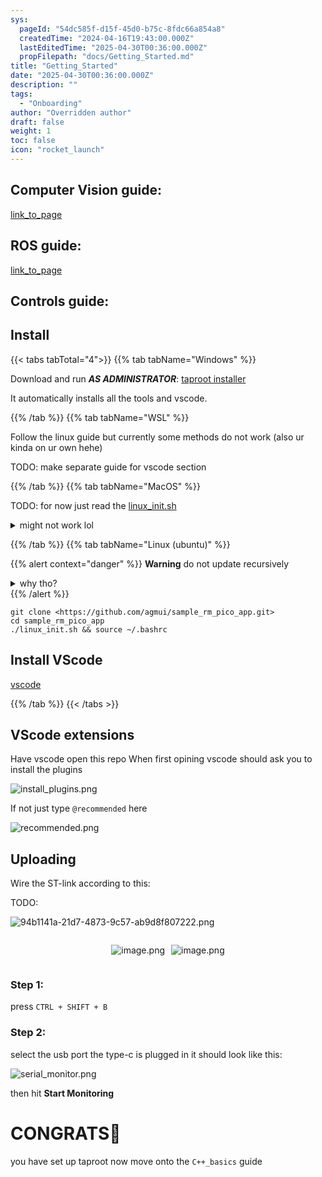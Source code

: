 ```yaml
---
sys:
  pageId: "54dc585f-d15f-45d0-b75c-8fdc66a854a8"
  createdTime: "2024-04-16T19:43:00.000Z"
  lastEditedTime: "2025-04-30T00:36:00.000Z"
  propFilepath: "docs/Getting_Started.md"
title: "Getting_Started"
date: "2025-04-30T00:36:00.000Z"
description: ""
tags:
  - "Onboarding"
author: "Overridden author"
draft: false
weight: 1
toc: false
icon: "rocket_launch"
---
```


## Computer Vision guide:

[link_to_page](86d45bc0-388b-4d26-8848-44f255f73d0e)

## ROS guide:

[link_to_page](3c76c1de-ec8f-46d6-8b0a-294005edc2d5)

## Controls guide:

## Install

{{< tabs tabTotal="4">}}
{{% tab tabName="Windows" %}}

Download and run _**AS ADMINISTRATOR**_: [taproot installer](https://github.com/Thornbots/TeachingFreshies/releases/tag/1.0)

It automatically installs all the tools and vscode.

{{% /tab %}}
{{% tab tabName="WSL" %}}

Follow the linux guide but currently some methods do not work (also ur kinda on ur own hehe)

TODO: make separate guide for vscode section

{{% /tab %}}
{{% tab tabName="MacOS" %}}

TODO: for now just read the [linux_init.sh](https://github.com/agmui/sample_rm_pico_app/blob/main/linux_init.sh)

<details>
<summary>might not work lol</summary>

`brew install libusb pkg-config`

Next install: [vscode](https://code.visualstudio.com/Download)

</details>

{{% /tab %}}
{{% tab tabName="Linux (ubuntu)" %}}

{{% alert context="danger" %}}
**Warning** do not update recursively
<details>
<summary>why tho?</summary>
There are some submodules that may go on for a while (like tinyusb) and I highly
recommend you don't need to get them.
If you want to see what submodules I update just look in `linux_init.sh`
</details>
{{% /alert %}}

```shell
git clone <https://github.com/agmui/sample_rm_pico_app.git>
cd sample_rm_pico_app
./linux_init.sh && source ~/.bashrc
```

## Install VScode

[vscode](https://code.visualstudio.com/Download)

{{% /tab %}}
{{< /tabs >}}

## VScode extensions

Have vscode open this repo
When first opining vscode should ask you to install the plugins

![install_plugins.png](https://prod-files-secure.s3.us-west-2.amazonaws.com/d518164a-d88e-44d1-a4ee-3adb3bd8bce0/89bd30f0-1825-4e77-867b-0a41ce370880/install_plugins.png?X-Amz-Algorithm=AWS4-HMAC-SHA256&X-Amz-Content-Sha256=UNSIGNED-PAYLOAD&X-Amz-Credential=ASIAZI2LB4665WASECCA%2F20250803%2Fus-west-2%2Fs3%2Faws4_request&X-Amz-Date=20250803T061326Z&X-Amz-Expires=3600&X-Amz-Security-Token=IQoJb3JpZ2luX2VjEOv%2F%2F%2F%2F%2F%2F%2F%2F%2F%2FwEaCXVzLXdlc3QtMiJHMEUCIB5DfXx9K6r2Mj6xd5WvsgpAHzK%2BrbUymfN61AIjnVH3AiEA6l%2FrqWdfLSSL259m9A1WVH%2FDpzL4w0mvLaIMtjZ655cq%2FwMIJBAAGgw2Mzc0MjMxODM4MDUiDLe9NkHc84tm0gLRcircAyOEQI5Iyhdj5LiDq6nlggXFKpGc3gyJ%2FJoi%2FzbiX%2BBbbXtRyzatLLx8yXAnxUm6lPEV62h9EyDhKwuljo8PpJnW9G8HPHzZfy%2F8F77grPDR7imf3%2FwU3HGQY2W7v6yFoxsCPI2russ6dASJjGaYTBdHwXYmrlB0KLlh4Ch5M3VpFWlEO2VzKm2JKLacUHjNKRWzvDqPO476GZJHuOtufOrGotuxyPYr%2BkMAYyofg4ER4mP35zcMGSd64YyZh7iN5JwtkEi0FgwB%2B%2BWknoJHiV2buN4BvqC%2F1QA2z%2FDcWdl7avc3MbFOxVnt%2FUNWxKelJ4RUIi%2BxGrNUXjHxXi4CdCmrlq33b0Uxd2iahdBzVKJE53xVoi67292MFuNqt8ezMyjz7cUESoqGieQgZyNO2VgLbbaArCNDsEH6oVMqA200fkhAaLmbaOQ2QEZPoRLXZtHVucQ2ToogshQj97iTX71DwglricrS7TxIEwE3ErPYVfbE8I4jJJmvzHJBfyFIIHuZ15Qagta%2BXxkzMKNeQwrmKpqQORcvxU86yg7MH2Ka5qqyp8ooBV5aXIPlZmxyfyha868RJRdkX%2BWTD%2F5k2H8dAm%2FIEVvI64th3o27bD6Nsg9N2g4xnWv0FZ%2FuMKqlu8QGOqUB856SeHxqJn4Tj5gchibVA4l41yvexQ%2B2cE7xkz7hEGqYQRqf11%2BOmhZgw6M0xToG06ZnjKlwO2ehzhV95DCp97obe0rYoDdxbT3f0vjRZJ%2FCR58Ads2RuFxhuMosLEZcmzSFOS5WAVA1ntb0fjGrHTEj17Xfgm0Yckp%2BTvFu8hclYZs1yZjSBpXriBMlpU3jM4sUQx4Tt82nA1YlLWelFGcmul4q&X-Amz-Signature=52613db8658bd6c59fdc99f66a98e9b53b99d582541c5257238456ae7e5931cf&X-Amz-SignedHeaders=host&x-amz-checksum-mode=ENABLED&x-id=GetObject)

If not just type `@recommended` here  

![recommended.png](https://prod-files-secure.s3.us-west-2.amazonaws.com/d518164a-d88e-44d1-a4ee-3adb3bd8bce0/61e661e9-5d85-4dfc-be0d-8d2097a5e793/recommended.png?X-Amz-Algorithm=AWS4-HMAC-SHA256&X-Amz-Content-Sha256=UNSIGNED-PAYLOAD&X-Amz-Credential=ASIAZI2LB4665WASECCA%2F20250803%2Fus-west-2%2Fs3%2Faws4_request&X-Amz-Date=20250803T061326Z&X-Amz-Expires=3600&X-Amz-Security-Token=IQoJb3JpZ2luX2VjEOv%2F%2F%2F%2F%2F%2F%2F%2F%2F%2FwEaCXVzLXdlc3QtMiJHMEUCIB5DfXx9K6r2Mj6xd5WvsgpAHzK%2BrbUymfN61AIjnVH3AiEA6l%2FrqWdfLSSL259m9A1WVH%2FDpzL4w0mvLaIMtjZ655cq%2FwMIJBAAGgw2Mzc0MjMxODM4MDUiDLe9NkHc84tm0gLRcircAyOEQI5Iyhdj5LiDq6nlggXFKpGc3gyJ%2FJoi%2FzbiX%2BBbbXtRyzatLLx8yXAnxUm6lPEV62h9EyDhKwuljo8PpJnW9G8HPHzZfy%2F8F77grPDR7imf3%2FwU3HGQY2W7v6yFoxsCPI2russ6dASJjGaYTBdHwXYmrlB0KLlh4Ch5M3VpFWlEO2VzKm2JKLacUHjNKRWzvDqPO476GZJHuOtufOrGotuxyPYr%2BkMAYyofg4ER4mP35zcMGSd64YyZh7iN5JwtkEi0FgwB%2B%2BWknoJHiV2buN4BvqC%2F1QA2z%2FDcWdl7avc3MbFOxVnt%2FUNWxKelJ4RUIi%2BxGrNUXjHxXi4CdCmrlq33b0Uxd2iahdBzVKJE53xVoi67292MFuNqt8ezMyjz7cUESoqGieQgZyNO2VgLbbaArCNDsEH6oVMqA200fkhAaLmbaOQ2QEZPoRLXZtHVucQ2ToogshQj97iTX71DwglricrS7TxIEwE3ErPYVfbE8I4jJJmvzHJBfyFIIHuZ15Qagta%2BXxkzMKNeQwrmKpqQORcvxU86yg7MH2Ka5qqyp8ooBV5aXIPlZmxyfyha868RJRdkX%2BWTD%2F5k2H8dAm%2FIEVvI64th3o27bD6Nsg9N2g4xnWv0FZ%2FuMKqlu8QGOqUB856SeHxqJn4Tj5gchibVA4l41yvexQ%2B2cE7xkz7hEGqYQRqf11%2BOmhZgw6M0xToG06ZnjKlwO2ehzhV95DCp97obe0rYoDdxbT3f0vjRZJ%2FCR58Ads2RuFxhuMosLEZcmzSFOS5WAVA1ntb0fjGrHTEj17Xfgm0Yckp%2BTvFu8hclYZs1yZjSBpXriBMlpU3jM4sUQx4Tt82nA1YlLWelFGcmul4q&X-Amz-Signature=d7d56e9f72df690b37e477211bff01d66037f9dcdf4faa3c482fe0b195f6dd62&X-Amz-SignedHeaders=host&x-amz-checksum-mode=ENABLED&x-id=GetObject)

## Uploading

Wire the ST-link according to this:

TODO:

![94b1141a-21d7-4873-9c57-ab9d8f807222.png](https://prod-files-secure.s3.us-west-2.amazonaws.com/d518164a-d88e-44d1-a4ee-3adb3bd8bce0/e5fad17d-ab82-4300-9f4c-505ab4b1202c/94b1141a-21d7-4873-9c57-ab9d8f807222.png?X-Amz-Algorithm=AWS4-HMAC-SHA256&X-Amz-Content-Sha256=UNSIGNED-PAYLOAD&X-Amz-Credential=ASIAZI2LB4665WASECCA%2F20250803%2Fus-west-2%2Fs3%2Faws4_request&X-Amz-Date=20250803T061326Z&X-Amz-Expires=3600&X-Amz-Security-Token=IQoJb3JpZ2luX2VjEOv%2F%2F%2F%2F%2F%2F%2F%2F%2F%2FwEaCXVzLXdlc3QtMiJHMEUCIB5DfXx9K6r2Mj6xd5WvsgpAHzK%2BrbUymfN61AIjnVH3AiEA6l%2FrqWdfLSSL259m9A1WVH%2FDpzL4w0mvLaIMtjZ655cq%2FwMIJBAAGgw2Mzc0MjMxODM4MDUiDLe9NkHc84tm0gLRcircAyOEQI5Iyhdj5LiDq6nlggXFKpGc3gyJ%2FJoi%2FzbiX%2BBbbXtRyzatLLx8yXAnxUm6lPEV62h9EyDhKwuljo8PpJnW9G8HPHzZfy%2F8F77grPDR7imf3%2FwU3HGQY2W7v6yFoxsCPI2russ6dASJjGaYTBdHwXYmrlB0KLlh4Ch5M3VpFWlEO2VzKm2JKLacUHjNKRWzvDqPO476GZJHuOtufOrGotuxyPYr%2BkMAYyofg4ER4mP35zcMGSd64YyZh7iN5JwtkEi0FgwB%2B%2BWknoJHiV2buN4BvqC%2F1QA2z%2FDcWdl7avc3MbFOxVnt%2FUNWxKelJ4RUIi%2BxGrNUXjHxXi4CdCmrlq33b0Uxd2iahdBzVKJE53xVoi67292MFuNqt8ezMyjz7cUESoqGieQgZyNO2VgLbbaArCNDsEH6oVMqA200fkhAaLmbaOQ2QEZPoRLXZtHVucQ2ToogshQj97iTX71DwglricrS7TxIEwE3ErPYVfbE8I4jJJmvzHJBfyFIIHuZ15Qagta%2BXxkzMKNeQwrmKpqQORcvxU86yg7MH2Ka5qqyp8ooBV5aXIPlZmxyfyha868RJRdkX%2BWTD%2F5k2H8dAm%2FIEVvI64th3o27bD6Nsg9N2g4xnWv0FZ%2FuMKqlu8QGOqUB856SeHxqJn4Tj5gchibVA4l41yvexQ%2B2cE7xkz7hEGqYQRqf11%2BOmhZgw6M0xToG06ZnjKlwO2ehzhV95DCp97obe0rYoDdxbT3f0vjRZJ%2FCR58Ads2RuFxhuMosLEZcmzSFOS5WAVA1ntb0fjGrHTEj17Xfgm0Yckp%2BTvFu8hclYZs1yZjSBpXriBMlpU3jM4sUQx4Tt82nA1YlLWelFGcmul4q&X-Amz-Signature=7c5a93243343cb337ccbd026c5543667b6343cbc2e03987e09e1e5fd72dd3af2&X-Amz-SignedHeaders=host&x-amz-checksum-mode=ENABLED&x-id=GetObject)

<div style="display: flex;flex-direction: row; column-gap:10px; max-width: 630px;justify-content: center;">
<div>

![image.png](https://prod-files-secure.s3.us-west-2.amazonaws.com/d518164a-d88e-44d1-a4ee-3adb3bd8bce0/210ecb78-1116-4d7b-b9b7-2292f66fa2c2/image.png?X-Amz-Algorithm=AWS4-HMAC-SHA256&X-Amz-Content-Sha256=UNSIGNED-PAYLOAD&X-Amz-Credential=ASIAZI2LB466XG3Y2ZMH%2F20250803%2Fus-west-2%2Fs3%2Faws4_request&X-Amz-Date=20250803T061329Z&X-Amz-Expires=3600&X-Amz-Security-Token=IQoJb3JpZ2luX2VjEOv%2F%2F%2F%2F%2F%2F%2F%2F%2F%2FwEaCXVzLXdlc3QtMiJGMEQCICIQMhVVSEkavHl2UHHtgG4uWor5TQ47YU04umhSVcHBAiARXv85VUNlKX%2BtbV0nPruC2A%2BJXkoxaN%2BDe3JD4FtXlSr%2FAwgkEAAaDDYzNzQyMzE4MzgwNSIMdzDJu%2F2pWuPNcr5sKtwDnBR4zEyY23jT2sbnnZ9tpHoeT1EFYqwwAz7l7DTFp%2BUWqC1lxzRjRoR9X0cX7ObPUeHsuLOcaLQnin%2FEf25cqKLstXES%2F5ro0KierxxYjzI%2F3iexxtcGvhrr%2F%2Bkn33llDAM1j%2B%2FxOp3BEFTFCGKhuthmzZ9qr78jIMpuUWFmuTa3xR%2FPQA439i86lZBNXWLfDwEIAcM3uLE9ekGgj6Z6kgO5BXST7U4kRJSAetojOJDDp3H1%2B42B%2BAZx%2BOxPJ2mdGIt%2FOY2cP9M0ri9psJi6HNi%2BLrMZT%2FzfRsUB5azxvWr5Ex%2B4xHHe7GJbKmnS1uwjA8ON7TFQh%2B9cW%2FGjoA5a3NBApKeQEZfTf1Jrh2nLuYC4HCJfncYxcx6npCUOmNeFb1irCRLx1t%2BmzWrQEuayjkJcYdGNvIe3LgeRewop9zwzkNjhL%2FYpIHEE7EbNGa6CJ4nkVIcQUqqLCDPXYMfbfpAVVW%2FG%2FkH2pnwz4smwjxswhHO%2FOGjO0uThZX7n9pwTxWXhRmde98mtV%2B9c7wHSAgLRHlp1vDVb1W6LAlGOHRCXN8TfSqQYxQM5%2Bxrd1U%2F8yldKOBlv%2BWKURs7eJrtam1AK6y%2BfMUu5YL4JYnCVBB5jOy%2Bon2viicZqj8kwpqG7xAY6pgEgiQNNWOlMuE8PHi6sHAC0vNDoXnHMs1IFoBeZIZYYQYIEK9gYyoXadV35bUA7%2FrxM1bOhJnScUvne2AM05ucWGCOCtDhk4ah4nFDlejzETq48qq%2Fs0dxl54n2WLv8sCHL0nbIyStjbjnzj7NDNKcxfw8oIJsrbinphfHAsFWTbGuJoTiYFKSJBLFCJU10zR24dtoLVHVXdoIrpZCIUA5AoaTIYGuW&X-Amz-Signature=fadfc90d981fe4339b3f89cf394e452880332ba99226dd6a8858ed760a8bee03&X-Amz-SignedHeaders=host&x-amz-checksum-mode=ENABLED&x-id=GetObject)

</div>
<div>

![image.png](https://prod-files-secure.s3.us-west-2.amazonaws.com/d518164a-d88e-44d1-a4ee-3adb3bd8bce0/33a0fd0f-8ca6-4a86-8e09-26e95ded1fff/image.png?X-Amz-Algorithm=AWS4-HMAC-SHA256&X-Amz-Content-Sha256=UNSIGNED-PAYLOAD&X-Amz-Credential=ASIAZI2LB4664L2SXQNR%2F20250803%2Fus-west-2%2Fs3%2Faws4_request&X-Amz-Date=20250803T061330Z&X-Amz-Expires=3600&X-Amz-Security-Token=IQoJb3JpZ2luX2VjEOv%2F%2F%2F%2F%2F%2F%2F%2F%2F%2FwEaCXVzLXdlc3QtMiJHMEUCIGMrfMYO0hc9x5AjcroQQolOxfyk50RgGZunusDHfZQvAiEAggm4HtI2dny2UjIJz%2BuGtgKN4b6sEb0fW7Ax7lNdG%2Bsq%2FwMIJBAAGgw2Mzc0MjMxODM4MDUiDO6XVJhWj7gLxZ5WWCrcA4DcitB263Xwq0lbcPF6hUCjgL3IAEGjMC%2FISBsmoMAF8rcLH%2FNOv9WUrm326j0chYmDtyfUysZXMufkIk%2Fpow35twcQ81x4OWVBy5JLsDAH6Qe%2FoqjCCqEExdz0pToH6Hh%2BoF2sPvm4CkE9I8wJPc5aNxpjt9Ny5C8IT85T1%2B58%2F8G6mob9CdP1YtFoQZpMpuwjT2DlFMZOeOadyEG%2FBc6h3P%2BeqXOcWhVyyKIKmyy7gVE4MNuK7YHWFwbfb7in%2BmU%2F17fu2aT5kY%2BSVMP0j9Of8X8CC%2FUBorJgcB948n0axB3FoMWPypRbCarptZ8PSvfxd%2FWS2LamaZtVPYuHXXQvUjp9LbzMrXUxHi4w1JDzc1%2B0YbEaRvpJAvSdohntL6W5DIjWDJdDdMaovGx62E8alC9dKA%2BLrplRiGA%2BqU8j0Dfx%2BMS%2BUkPwgH%2FxHfw3dknAd%2BjSFO1PIW2G%2BxIwNn%2B%2Bp8hVR7xnWQFo4HmJmaofJQ2CzryufelsK9H7odhTN%2FRL76tC0bohtqOfInI4ZuLe1pt4kZ59KWI2oddqKG6LeUxT7tKzh%2Benj%2FBQ3GPtlZJvGd8zGvBtqTHAF5fbc4xO%2FP%2Fq3taFxvCCe9kh1f1Fqur6qkjHF2GQZcNGMISgu8QGOqUBZuVOYcBwKEzB1p3K3boU%2B3tGE00blsv7GH2GwBezTSxAwymD%2FvpybPa8ZD4xzXM1ZXyRHHfbkfn7hzUTRh9oSOac3LCs9RRc56x3YprjCGiGQYP3fH0MjutVHd5Kq%2FLK1H%2F59%2FGoLe6Hf3Rdk5MxeV0ID717%2BAg2Js2A1zO8RjVYj0M7lMNuBWvEfv8j4DkJ3QqlhTlA34QIasf5O2L3qfCeBj8%2B&X-Amz-Signature=c6c8e7348f723bf9c2b5f9d4c5fabb06dc231017c0cc1db00b2f092d7aff5504&X-Amz-SignedHeaders=host&x-amz-checksum-mode=ENABLED&x-id=GetObject)

</div>
</div>

### Step 1:

press `CTRL + SHIFT + B`

### Step 2:

select the usb port the type-c is plugged in it should look like this:

![serial_monitor.png](https://prod-files-secure.s3.us-west-2.amazonaws.com/d518164a-d88e-44d1-a4ee-3adb3bd8bce0/f03f4774-05d4-4393-b6a0-d5efb6d315ab/serial_monitor.png?X-Amz-Algorithm=AWS4-HMAC-SHA256&X-Amz-Content-Sha256=UNSIGNED-PAYLOAD&X-Amz-Credential=ASIAZI2LB4665WASECCA%2F20250803%2Fus-west-2%2Fs3%2Faws4_request&X-Amz-Date=20250803T061326Z&X-Amz-Expires=3600&X-Amz-Security-Token=IQoJb3JpZ2luX2VjEOv%2F%2F%2F%2F%2F%2F%2F%2F%2F%2FwEaCXVzLXdlc3QtMiJHMEUCIB5DfXx9K6r2Mj6xd5WvsgpAHzK%2BrbUymfN61AIjnVH3AiEA6l%2FrqWdfLSSL259m9A1WVH%2FDpzL4w0mvLaIMtjZ655cq%2FwMIJBAAGgw2Mzc0MjMxODM4MDUiDLe9NkHc84tm0gLRcircAyOEQI5Iyhdj5LiDq6nlggXFKpGc3gyJ%2FJoi%2FzbiX%2BBbbXtRyzatLLx8yXAnxUm6lPEV62h9EyDhKwuljo8PpJnW9G8HPHzZfy%2F8F77grPDR7imf3%2FwU3HGQY2W7v6yFoxsCPI2russ6dASJjGaYTBdHwXYmrlB0KLlh4Ch5M3VpFWlEO2VzKm2JKLacUHjNKRWzvDqPO476GZJHuOtufOrGotuxyPYr%2BkMAYyofg4ER4mP35zcMGSd64YyZh7iN5JwtkEi0FgwB%2B%2BWknoJHiV2buN4BvqC%2F1QA2z%2FDcWdl7avc3MbFOxVnt%2FUNWxKelJ4RUIi%2BxGrNUXjHxXi4CdCmrlq33b0Uxd2iahdBzVKJE53xVoi67292MFuNqt8ezMyjz7cUESoqGieQgZyNO2VgLbbaArCNDsEH6oVMqA200fkhAaLmbaOQ2QEZPoRLXZtHVucQ2ToogshQj97iTX71DwglricrS7TxIEwE3ErPYVfbE8I4jJJmvzHJBfyFIIHuZ15Qagta%2BXxkzMKNeQwrmKpqQORcvxU86yg7MH2Ka5qqyp8ooBV5aXIPlZmxyfyha868RJRdkX%2BWTD%2F5k2H8dAm%2FIEVvI64th3o27bD6Nsg9N2g4xnWv0FZ%2FuMKqlu8QGOqUB856SeHxqJn4Tj5gchibVA4l41yvexQ%2B2cE7xkz7hEGqYQRqf11%2BOmhZgw6M0xToG06ZnjKlwO2ehzhV95DCp97obe0rYoDdxbT3f0vjRZJ%2FCR58Ads2RuFxhuMosLEZcmzSFOS5WAVA1ntb0fjGrHTEj17Xfgm0Yckp%2BTvFu8hclYZs1yZjSBpXriBMlpU3jM4sUQx4Tt82nA1YlLWelFGcmul4q&X-Amz-Signature=049281b7843f8e2a7ca5488cf1eade8da92ea8b6ff8705d6d79fd9c5e581c4d2&X-Amz-SignedHeaders=host&x-amz-checksum-mode=ENABLED&x-id=GetObject)

then hit **Start Monitoring**

# CONGRATS🎉

you have set up taproot now move onto the `C++_basics` guide
